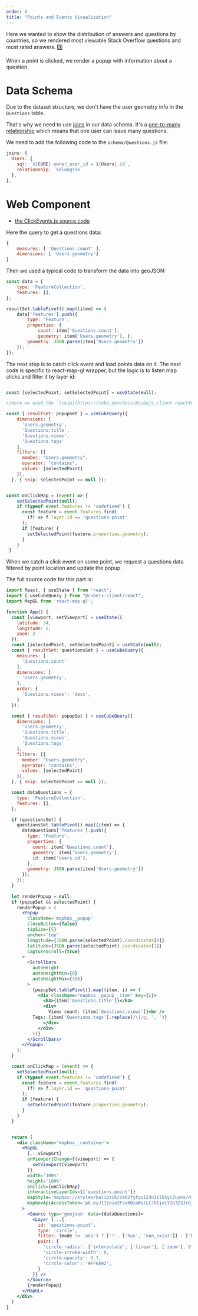 ```yaml
---
order: 6
title: "Points and Events Visualization"
---
```


Here we wanted to show the distribution of answers and questions by countries, so we rendered most viewable Stack Overflow questions and most rated answers. 3️⃣

When a point is clicked, we render a popup with information about a question.

# Data Schema

Due to the dataset structure, we don't have the user geometry info in the `Questions` table.

That's why we need to use [joins](https://cube.dev/docs/joins) in our data schema. It's a [one-to-many relationship](https://cube.dev/docs/joins#parameters-relationship) which means that one user can leave many questions.

We need to add the following code to the `schema/Questions.js` file:

```jsx
joins: {
  Users: { 
    sql: `${CUBE}.owner_user_id = ${Users}.id`, 
    relationship: `belongsTo` 
  },
},
```

# Web Component

- [the ClickEvents.js source code](https://github.com/cube-js/cube.js/blob/master/examples/mapbox/dashboard-app/src/components/ClickEvent.js)


Here the query to get a questions data:

```jsx
{ 
	measures: [ 'Questions.count' ], 
	dimensions: [ 'Users.geometry']
}
```

Then we used a typical code to transform the data into geoJSON:

```jsx
const data = { 
	type: 'FeatureCollection', 
	features: [], 
}; 

resultSet.tablePivot().map((item) => { 
	data['features'].push({ 
		type: 'Feature', 
		properties: { 
			count: item['Questions.count'], 
			geometry: item['Users.geometry'], }, 
		geometry: JSON.parse(item['Users.geometry']) 
	}); 
}); 
```

The next step is to catch click event and load points data on it. The next code is specific to react-map-gl wrapper, but the logic is to listen map clicks and filter it by layer id:

```jsx

const [selectedPoint, setSelectedPoint] = useState(null);

//Here we used the ‘[skip](https://cube.dev/docs/@cubejs-client-react#use-cube-query-use-cube-query-options)’ param, because if nothing is selected then the selectedPoint is equal to null and we don’t want to make an empty request to our database.

const { resultSet: popupSet } = useCubeQuery({
    dimensions: [
      'Users.geometry',
      'Questions.title',
      'Questions.views',
      'Questions.tags'
    ],
    filters: [{
      member: "Users.geometry",
      operator: "contains",
      values: [selectedPoint]
    }],
  }, { skip: selectedPoint == null });


const onClickMap = (event) => {
    setSelectedPoint(null);
    if (typeof event.features != 'undefined') {
      const feature = event.features.find(
        (f) => f.layer.id == 'questions-point'
      );
      if (feature) {
        setSelectedPoint(feature.properties.geometry);
      }
    }
 }
```

When we catch a click event on some point,  we request a questions data filtered by point location and update the popup.

The full source code for this part is:

```jsx
import React, { useState } from 'react';
import { useCubeQuery } from "@cubejs-client/react";
import MapGL from 'react-map-gl';

function App() {
  const [viewport, setViewport] = useState({
    latitude: 34,
    longitude: 5,
    zoom: 2
  });
  const [selectedPoint, setSelectedPoint] = useState(null);
  const { resultSet: questionsSet } = useCubeQuery({
    measures: [
      'Questions.count'
    ],
    dimensions: [
      'Users.geometry',
    ],
    order: {
      'Questions.views': 'desc',
    }
  });

  const { resultSet: popupSet } = useCubeQuery({
    dimensions: [
      'Users.geometry',
      'Questions.title',
      'Questions.views',
      'Questions.tags'
    ],
    filters: [{
      member: "Users.geometry",
      operator: "contains",
      values: [selectedPoint]
    }],
  }, { skip: selectedPoint == null });

  const dataQuestions = {
    type: 'FeatureCollection',
    features: [],
  };

  if (questionsSet) {
    questionsSet.tablePivot().map((item) => {
      dataQuestions['features'].push({
        type: 'Feature',
        properties: {
          count: item['Questions.count'],
          geometry: item['Users.geometry'],
          id: item['Users.id'],
        },
        geometry: JSON.parse(item['Users.geometry'])
      });
    });
  } 
  
  let renderPopup = null;
  if (popupSet && selectedPoint) {
    renderPopup = (
      <Popup
        className='mapbox__popup'
        closeButton={false}
        tipSize={5}
        anchor='top'
        longitude={JSON.parse(selectedPoint).coordinates[0]}
        latitude={JSON.parse(selectedPoint).coordinates[1]}
        captureScroll={true}
      >
        <Scrollbars
          autoHeight
          autoHeightMin={0}
          autoHeightMax={300}
        >
          {popupSet.tablePivot().map((item, i) => (
            <div className="mapbox__popup__item" key={i}>
              <h3>{item['Questions.title']}</h3>
              <div>
                Views count: {item['Questions.views']}<br />
          Tags: {item['Questions.tags'].replace(/\|/g, ', ')}
              </div>
            </div>
          ))}
        </Scrollbars>
      </Popup>
    );
  } 

  const onClickMap = (event) => {
    setSelectedPoint(null);
    if (typeof event.features != 'undefined') {
      const feature = event.features.find(
        (f) => f.layer.id == 'questions-point'
      );
      if (feature) {
        setSelectedPoint(feature.properties.geometry);
      }
    }
  }


  return (
    <div className='mapbox__container'>
      <MapGL
        {...viewport}
        onViewportChange={(viewport) => {
          setViewport(viewport)
        }}
        width='100%'
        height='100%'
        onClick={onClickMap}
        interactiveLayerIds={['questions-point']}
        mapStyle='mapbox://styles/kalipsik/ckb2fyfqu123n1ilb5yi7uyns/draft'
        mapboxApiAccessToken='pk.eyJ1Ijoia2FsaXBzaWsiLCJhIjoiY2p3Z3JrdjQ4MDRjdDQzcGFyeXBlN3ZtZiJ9.miVaze_snePdEvitucFWSQ'
      >
        <Source type='geojson' data={dataQuestions}>
          <Layer {...{
            id: 'questions-point',
            type: 'circle',
            filter: (mode != 'ans') ? ['!', ['has', 'non_exist']] : ['has', ['get', 'id']],
            paint: {
              'circle-radius': ['interpolate', ['linear'], ['zoom'], 0, 1, 12, 15],
              'circle-stroke-width': 0,
              'circle-opacity': 0.7,
              'circle-color': '#FF6492',
            }
          }} />
        </Source>
        {renderPopup}
      </MapGL>
    </div>
  )
}
```